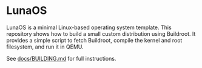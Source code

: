 # LunaOS

LunaOS is a minimal Linux-based operating system template. This repository shows how to build a small custom distribution using Buildroot. It provides a simple script to fetch Buildroot, compile the kernel and root filesystem, and run it in QEMU.

See [docs/BUILDING.md](docs/BUILDING.md) for full instructions.
